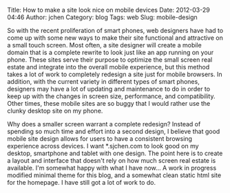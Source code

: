 Title: How to make a site look nice on mobile devices
Date: 2012-03-29 04:46
Author: jchen
Category: blog
Tags: web
Slug: mobile-design

So with the recent proliferation of smart phones, web designers have had
to come up with some new ways to make their site functional and
attractive on a small touch screen. Most often, a site designer will
create a mobile domain that is a complete rewrite to look just like an
app running on your phone. These sites serve their purpose to optimize
the small screen real estate and integrate into the overall mobile
experience, but this method takes a lot of work to completely redesign a
site just for mobile browsers. In addition, with the current variety in
different types of smart phones, designers may have a lot of updating
and maintenance to do in order to keep up with the changes in screen
size, performance, and compatibility. Other times, these mobile sites
are so buggy that I would rather use the clunky desktop site on my
phone.

Why does a smaller screen warrant a complete redesign? Instead of
spending so much time and effort into a second design, I believe that
good mobile site design allows for users to have a consistent browsing
experience across devices. I want \*.sjchen.com to look good on my
desktop, smartphone and tablet with one design. The point here is to
create a layout and interface that doesn't rely on how much screen real
estate is available. I'm somewhat happy with what I have now... A work
in progress modified minimal theme for this blog, and a somewhat clean
static html site for the homepage. I have still got a lot of work to do.
